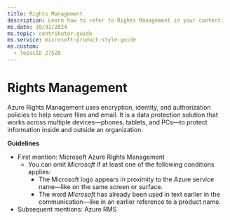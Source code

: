 ```yaml
---
title: Rights Management
description: Learn how to refer to Rights Management in your content.
ms.date: 10/31/2024
ms.topic: contributor-guide
ms.service: microsoft-product-style-guide
ms.custom:
  - TopicID 27528
---
```



# Rights Management

Azure Rights Management uses encryption, identity, and authorization policies to help secure files and email. It is a data protection solution that works across multiple devices—phones, tablets, and PCs—to protect information inside and outside an organization.

**Guidelines**

- First mention: Microsoft Azure Rights Management
  - You can omit *Microsoft* if at least one of the following conditions applies:
    - The Microsoft logo appears in proximity to the Azure service name—like on the same screen or surface.
    - The word *Microsoft* has already been used in text earlier in the communication—like in an earlier reference to a product name.
- Subsequent mentions: Azure RMS

